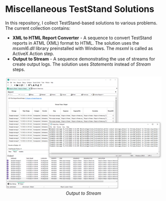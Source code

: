 # Miscellaneous TestStand Solutions
In this repository, I collect TestStand-based solutions to various problems. The current collection contains:
- **XML to HTML Report Converter** - A sequence to convert TestStand reports in ATML (XML) format to HTML. The solution uses the *msxml6.dll* library preinstalled with Windows. The *msxml* is called as ActiveX Action step.
- **Output to Stream** - A sequence demonstrating the use of streams for create output logs. The solution uses *Statements* instead of *Stream* steps.
<p align = "center">
<img src = "https://github.com/425J/TestStandMiscellaneous/blob/main/Output%20to%20Stream/img/Output%20to%20Stream%20Demo.png?raw=true"></br>
<i>Output to Stream</i>
</p>
